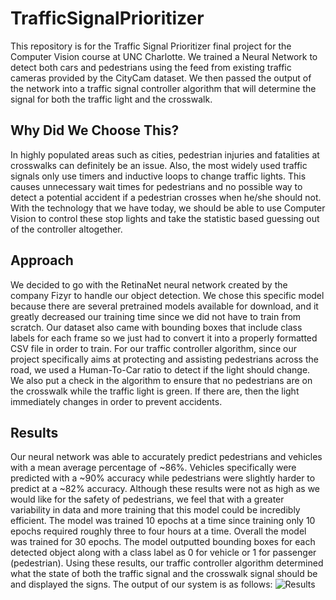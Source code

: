 # TrafficSignalPrioritizer
This repository is for the Traffic Signal Prioritizer final project for the Computer Vision course at UNC Charlotte. We trained a Neural Network to detect both cars and pedestrians using the feed from existing traffic cameras provided by the CityCam dataset. We then passed the output of the network into a traffic signal controller algorithm that will determine the signal for both the traffic light and the crosswalk.

## Why Did We Choose This?
In highly populated areas such as cities, pedestrian injuries and fatalities at crosswalks can definitely be an issue. Also, 
the most widely used traffic signals only use timers and inductive loops to change traffic lights. This causes unnecessary wait times for pedestrians and no possible way to detect a potential accident if a pedestrian crosses when he/she should not. With the technology that we have today, we should be able to use Computer Vision to control these stop lights and take the statistic based guessing out of the controller altogether. 

## Approach
We decided to go with the RetinaNet neural network created by the company Fizyr to handle our object detection. We chose this specific model because there are several pretrained models available for download, and it greatly decreased our training time since we did not have to train from scratch. Our dataset also came with bounding boxes that include class labels for each frame so we just had to convert it into a properly formatted CSV file in order to train. For our traffic controller algorithm, since our project specifically aims at protecting and assisting pedestrians across the road, we used a Human-To-Car ratio to detect if the light should change. We also put a check in the algorithm to ensure that no pedestrians are on the crosswalk while the traffic light is green. If there are, then the light immediately changes in order to prevent accidents. 

## Results
Our neural network was able to accurately predict pedestrians and vehicles with a mean average percentage of ~86%. Vehicles specifically were predicted with a ~90% accuracy while pedestrians were slightly harder to predict at a ~82% accuracy. Although these results were not as high as we would like for the safety of pedestrians, we feel that with a greater variability in data and more training that this model could be incredibly efficient. The model was trained 10 epochs at a time since training only 10 epochs required roughly three to four hours at a time. Overall the model was trained for 30 epochs. The model outputted bounding boxes for each detected object along with a class label as 0 for vehicle or 1 for passenger (pedestrian). Using these results, our traffic controller algorithm determined what the state of both the traffic signal and the crosswalk signal should be and displayed the signs. The output of our system is as follows:
![Results](https://github.com/storm-king/TrafficSignalPrioritizer/blob/master/Results.png?raw=true "Results")
